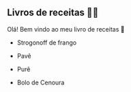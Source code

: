 ## Livros de receitas :man_cook:

Olá! Bem vindo ao meu livro de receitas :wave:

- Strogonoff de frango

- Pavê

- Purê

- Bolo de Cenoura
